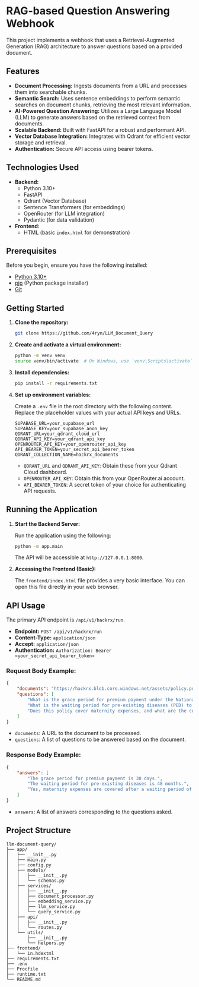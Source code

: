 # RAG-based Question Answering Webhook

This project implements a webhook that uses a Retrieval-Augmented Generation (RAG) architecture to answer questions based on a provided document.

## Features

*   **Document Processing:** Ingests documents from a URL and processes them into searchable chunks.
*   **Semantic Search:** Uses sentence embeddings to perform semantic searches on document chunks, retrieving the most relevant information.
*   **AI-Powered Question Answering:** Utilizes a Large Language Model (LLM) to generate answers based on the retrieved context from documents.
*   **Scalable Backend:** Built with FastAPI for a robust and performant API.
*   **Vector Database Integration:** Integrates with Qdrant for efficient vector storage and retrieval.
*   **Authentication:** Secure API access using bearer tokens.

## Technologies Used

*   **Backend:**
    *   Python 3.10+
    *   FastAPI
    *   Qdrant (Vector Database)
    *   Sentence Transformers (for embeddings)
    *   OpenRouter (for LLM integration)
    *   Pydantic (for data validation)
*   **Frontend:**
    *   HTML (basic `index.html` for demonstration)

## Prerequisites

Before you begin, ensure you have the following installed:

*   [Python 3.10+](https://www.python.org/downloads/)
*   [pip](https://pip.pypa.io/en/stable/installation/) (Python package installer)
*   [Git](https://git-scm.com/downloads)

## Getting Started

1.  **Clone the repository:**

    ```bash
    git clone https://github.com/4ryn/LLM_Document_Query
    ```

2.  **Create and activate a virtual environment:**

    ```bash
    python -m venv venv
    source venv/bin/activate  # On Windows, use `venv\Scripts\activate`
    ```

3.  **Install dependencies:**

    ```bash
    pip install -r requirements.txt
    ```

4.  **Set up environment variables:**

    Create a `.env` file in the root directory with the following content. Replace the placeholder values with your actual API keys and URLs.

    ```
    SUPABASE_URL=your_supabase_url
    SUPABASE_KEY=your_supabase_anon_key
    QDRANT_URL=your_qdrant_cloud_url
    QDRANT_API_KEY=your_qdrant_api_key
    OPENROUTER_API_KEY=your_openrouter_api_key
    API_BEARER_TOKEN=your_secret_api_bearer_token
    QDRANT_COLLECTION_NAME=hackrx_documents
    ```

    *   `QDRANT_URL` and `QDRANT_API_KEY`: Obtain these from your Qdrant Cloud dashboard.
    *   `OPENROUTER_API_KEY`: Obtain this from your OpenRouter.ai account.
    *   `API_BEARER_TOKEN`: A secret token of your choice for authenticating API requests.

## Running the Application

1.  **Start the Backend Server:**

    Run the application using the following:

    ```bash
    python -m app.main
    ```

    The API will be accessible at `http://127.0.0.1:8000`.

2.  **Accessing the Frontend (Basic):**

    The `frontend/index.html` file provides a very basic interface. You can open this file directly in your web browser.

## API Usage

The primary API endpoint is `/api/v1/hackrx/run`.

*   **Endpoint:** `POST /api/v1/hackrx/run`
*   **Content-Type:** `application/json`
*   **Accept:** `application/json`
*   **Authentication:** `Authorization: Bearer <your_secret_api_bearer_token>`

### Request Body Example:

```json
{
    "documents": "https://hackrx.blob.core.windows.net/assets/policy.pdf?sv=2023-01-03&st=2025-07-04T09%3A11%3A24Z&se=2027-07-05T09%3A11%3A00Z&sr=b&sp=r&sig=N4a9OU0w0QXO6AOIBiu4bpl7AXvEZogeT%2FjUHNO7HzQ%3D",
    "questions": [
        "What is the grace period for premium payment under the National Parivar Mediclaim Plus Policy?",
        "What is the waiting period for pre-existing diseases (PED) to be covered?",
        "Does this policy cover maternity expenses, and what are the conditions?"
    ]
}
```

*   `documents`: A URL to the document to be processed.
*   `questions`: A list of questions to be answered based on the document.

### Response Body Example:

```json
{
    "answers": [
        "The grace period for premium payment is 30 days.",
        "The waiting period for pre-existing diseases is 48 months.",
        "Yes, maternity expenses are covered after a waiting period of 24 months."
    ]
}
```

*   `answers`: A list of answers corresponding to the questions asked.

## Project Structure

```
llm-document-query/
├── app/
│   ├── __init__.py
│   ├── main.py
│   ├── config.py
│   ├── models/
│   │   ├── __init__.py
│   │   └── schemas.py
│   ├── services/
│   │   ├── __init__.py
│   │   ├── document_processor.py
│   │   ├── embedding_service.py
│   │   ├── llm_service.py
│   │   └── query_service.py
│   ├── api/
│   │   ├── __init__.py
│   │   └── routes.py
│   └── utils/
│       ├── __init__.py
│       └── helpers.py
├── frontend/
│   └── in.hdextml
├── requirements.txt
├── .env
├── Procfile
├── runtime.txt
└── README.md
```